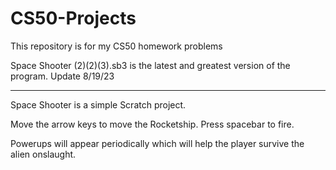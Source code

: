# CS50-Projects
This repository is for my CS50 homework problems

Space Shooter (2)(2)(3).sb3 is the latest and greatest version of the program.  Update 8/19/23

***

Space Shooter is a simple Scratch project.

Move the arrow keys to move the Rocketship.
Press spacebar to fire.

Powerups will appear periodically which will help the player survive the alien onslaught.
